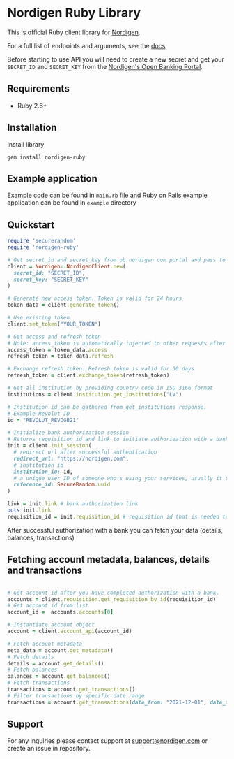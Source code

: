 # Nordigen Ruby Library

This is official Ruby client library for [Nordigen](https://nordigen.com/en).

For a full list of endpoints and arguments, see the [docs](https://nordigen.com/en/account_information_documenation/api-documention/overview/).

Before starting to use API you will need to create a new secret and get your `SECRET_ID` and `SECRET_KEY` from the [Nordigen's Open Banking Portal](https://ob.nordigen.com/user-secrets/).

## Requirements

* Ruby 2.6+


## Installation


Install library

```
gem install nordigen-ruby
```

## Example application

Example code can be found in `main.rb` file and Ruby on Rails example application can be found in `example` directory

## Quickstart


```ruby
require 'securerandom'
require 'nordigen-ruby'

# Get secret_id and secret_key from ob.nordigen.com portal and pass to NordigenClient or load from .env file
client = Nordigen::NordigenClient.new(
  secret_id: "SECRET_ID",
  secret_key: "SECRET_KEY"
)

# Generate new access token. Token is valid for 24 hours
token_data = client.generate_token()

# Use existing token
client.set_token("YOUR_TOKEN")

# Get access and refresh token
# Note: access_token is automatically injected to other requests after you successfully obtain it
access_token = token_data.access
refresh_token = token_data.refresh

# Exchange refresh token. Refresh token is valid for 30 days
refresh_token = client.exchange_token(refresh_token)

# Get all institution by providing country code in ISO 3166 format
institutions = client.institution.get_institutions("LV")

# Institution id can be gathered from get_institutions response.
# Example Revolut ID
id = "REVOLUT_REVOGB21"

# Initialize bank authorization session
# Returns requisition_id and link to initiate authorization with a bank
init = client.init_session(
  # redirect url after successful authentication
  redirect_url: "https://nordigen.com",
  # institution id
  institution_id: id,
  # a unique user ID of someone who's using your services, usually it's a UUID
  reference_id: SecureRandom.uuid
)

link = init.link # bank authorization link
puts init.link
requisition_id = init.requisition_id # requisition id that is needed to get an account_id
```

After successful authorization with a bank you can fetch your data (details, balances, transactions)


## Fetching account metadata, balances, details and transactions

```ruby

# Get account id after you have completed authorization with a bank.
accounts = client.requisition.get_requisition_by_id(requisition_id)
# Get account id from list
account_id =  accounts.accounts[0]

# Instantiate account object
account = client.account_api(account_id)

# Fetch account metadata
meta_data = account.get_metadata()
# Fetch details
details = account.get_details()
# Fetch balances
balances = account.get_balances()
# Fetch transactions
transactions = account.get_transactions()
# Filter transactions by specific date range
transactions = account.get_transactions(date_from: "2021-12-01", date_to: "2022-01-30")
```

## Support

For any inquiries please contact support at [support@nordigen.com](support@nordigen.com) or create an issue in repository.
